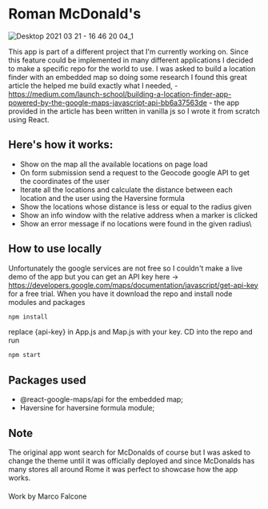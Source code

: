 # Roman McDonald's

![Desktop 2021 03 21 - 16 46 20 04_1](https://user-images.githubusercontent.com/61291681/111911736-0ed47000-8a67-11eb-9b59-b1db49ba9875.gif)

This app is part of a different project that I'm currently working on. Since this feature could be implemented in many different applications I decided to make a specific repo for the world to use. I was asked to build a location finder with an embedded map so doing some research I found this great article the helped me build exactly what I needed, - https://medium.com/launch-school/building-a-location-finder-app-powered-by-the-google-maps-javascript-api-bb6a37563de - the app provided in the article has been written in vanilla js so I wrote it from scratch using React.

## Here's how it works:
- Show on the map all the available locations on page load 
- On form submission send a request to the Geocode google API to get the coordinates of the user
- Iterate all the locations and calculate the distance between each location and the user using the Haversine formula
- Show the locations whose distance is less or equal to the radius given
- Show an info window with the relative address when a marker is clicked
- Show an error message if no locations were found in the given radius\

## How to use locally
Unfortunately the google services are not free so I couldn't make a live demo of the app but you can get an API key here -> https://developers.google.com/maps/documentation/javascript/get-api-key for a free trial. When you have it download the repo and install node modules and packages
```bash
npm install
```
replace {api-key} in App.js and Map.js with your key.
CD into the repo and run
```bash
npm start
```

## Packages used
- @react-google-maps/api for the embedded map;
- Haversine for haversine formula module;

## Note
The original app wont search for McDonalds of course but I was asked to change the theme until it was officially deployed and since McDonalds has many stores all around Rome it was perfect to showcase how the app works.

####
Work by Marco Falcone
